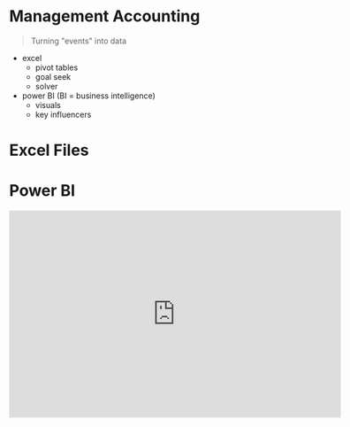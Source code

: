 # Management Accounting
> Turning "events" into data

- excel
	- pivot tables
	- goal seek
	- solver
- power BI (BI = business intelligence)
	- visuals
	- key influencers

# Excel Files

# Power BI

<iframe title="salary_meixner" width="600" height="373.5" src="https://app.powerbi.com/view?r=eyJrIjoiZDJhMjc2NTctOWI2OC00NWI4LWIyNTgtYjZmZWEwMmJkOTczIiwidCI6IjA1MDRmNzIxLWQ0NTEtNDAyYi1iODg0LTM4MTQyODU1OWUzOSIsImMiOjh9" frameborder="0" allowFullScreen="true"></iframe>
